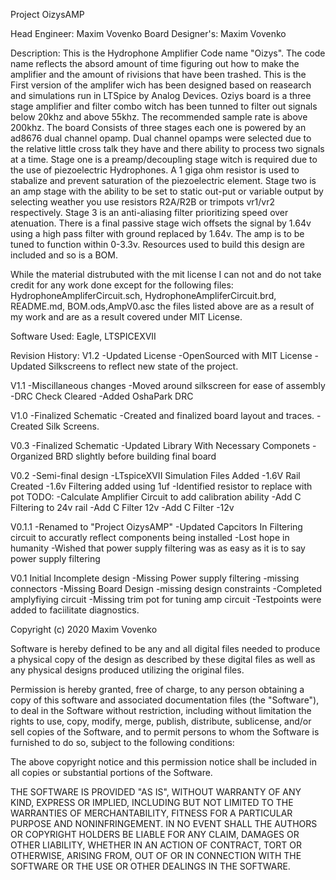 Project OizysAMP

Head Engineer: Maxim Vovenko
Board Designer's: Maxim Vovenko

Description:
This is the Hydrophone Amplifier Code name "Oizys". The code name reflects the absord amount of time 
figuring out how to make the amplifier and the amount of rivisions that have been trashed. This is the 
First version of the amplifer wich has been designed based on reasearch and simulations run in LTSpice
by Analog Devices. Oziys board is a three stage amplifier and filter combo witch has been tunned to
filter out signals below 20khz and above 55khz. The recommended sample rate is above 200khz. The board
Consists of three stages each one is powered by an ad8676 dual channel opamp. Dual channel opamps were
selected due to the relative little cross talk they have and there ability to process two signals at a
time. Stage one is a preamp/decoupling stage witch is required due to the use of piezoelectric 
Hydrophones. A 1 giga ohm resistor is used to stabalize and prevent saturation of the piezoelectric 
element. Stage two is an amp stage with the ability to be set to static out-put or variable output by 
selecting weather you use resistors R2A/R2B or trimpots vr1/vr2 respectively. Stage 3 is an anti-aliasing 
filter prioritizing speed over atenuation. There is a final passive stage wich offsets the signal by 1.64v 
using a high pass filter with ground replaced by 1.64v. The amp is to be tuned to function within 0-3.3v.
Resources used to build this design are included and so is a BOM.

While the material distrubuted with the mit license I can not and do not take credit for any work done except
for the following files: HydrophoneAmpliferCircuit.sch, HydrophoneAmpliferCircuit.brd, README.md, BOM.ods,AmpV0.asc
the files listed above are as a result of my work and are as a result covered under MIT License.

Software Used: Eagle, LTSPICEXVII

Revision History:
V1.2
-Updated License
-OpenSourced with MIT License
-Updated Silkscreens to reflect new state of the project.

V1.1
-Miscillaneous changes
-Moved around silkscreen for ease of assembly
-DRC Check Cleared
-Added OshaPark DRC

V1.0
-Finalized Schematic
-Created and finalized board layout and traces.
-Created Silk Screens.

V0.3
-Finalized Schematic
-Updated Library With Necessary Componets
-Organized BRD slightly before building final board

V0.2
-Semi-final design
-LTspiceXVII Simulation Files Added
-1.6V Rail Created 
-1.6v Filtering added using 1uf
-Identified resistor to replace with pot
TODO:
-Calculate Amplifier Circuit to add calibration ability
-Add C Filtering to 24v rail
-Add C Filter 12v
-Add C Filter -12v 

V0.1.1
-Renamed to  "Project OizysAMP"
-Updated Capcitors In Filtering circuit to accuratly reflect components being installed
-Lost hope in humanity
-Wished that power supply filtering was as easy as it is to say power supply filtering

V0.1
Initial Incomplete design
-Missing Power supply filtering
-missing connectors
-Missing Board Design
-missing design constraints
-Completed amplyfiying circuit
-Missing trim pot for tuning amp circuit
-Testpoints were added to faciilitate diagnostics.

Copyright (c) 2020 Maxim Vovenko

Software is hereby defined to be any and all digital files needed to produce a 
physical copy of the design as described by these digital files as well as any
physical designs produced utilizing the original files.

Permission is hereby granted, free of charge, to any person obtaining a copy
of this software and associated documentation files (the "Software"), to deal
in the Software without restriction, including without limitation the rights
to use, copy, modify, merge, publish, distribute, sublicense, and/or sell
copies of the Software, and to permit persons to whom the Software is
furnished to do so, subject to the following conditions:

The above copyright notice and this permission notice shall be included in all
copies or substantial portions of the Software.

THE SOFTWARE IS PROVIDED "AS IS", WITHOUT WARRANTY OF ANY KIND, EXPRESS OR
IMPLIED, INCLUDING BUT NOT LIMITED TO THE WARRANTIES OF MERCHANTABILITY,
FITNESS FOR A PARTICULAR PURPOSE AND NONINFRINGEMENT. IN NO EVENT SHALL THE
AUTHORS OR COPYRIGHT HOLDERS BE LIABLE FOR ANY CLAIM, DAMAGES OR OTHER
LIABILITY, WHETHER IN AN ACTION OF CONTRACT, TORT OR OTHERWISE, ARISING FROM,
OUT OF OR IN CONNECTION WITH THE SOFTWARE OR THE USE OR OTHER DEALINGS IN THE
SOFTWARE.
